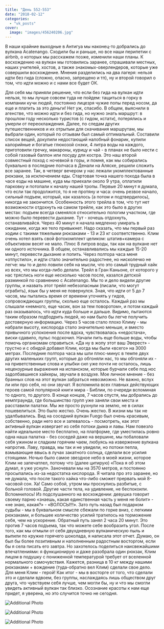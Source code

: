 ```yaml
---
title: "День 552-553"
date: "2018-02-12"
categories: 
  - "vk_posts"
cover:
  image: "images/456240206.jpg"
---
```


В наши крайние выходные в Антигуа мы наконец-то добрались до вулкана Acatenango. Сходили бы и раньше, но все наши перипетии с airbnb, о которых мы расскажем позже, изменили наши планы. К восхождению на вулкан мы готовились заранее, спрашивали местных, наших учителей, хостов, а также знакомых-оверлендеров, которые уже совершили восхождение. Мнения разделились на два лагеря: нельзя идти без гида (сложно, опасно, запрещено и тп), ну и второй говорил о том, что идти можно и с нами все будет ОК.

<!--more-->

Для себя мы приняли решение, что если без гида на вулкан идти нельзя, то мы лучше совсем туда не пойдем: тащиться в горку в компании кучи людей, постоянно лицезря чужие попы перед носом, да еще и платить за это деньги! Нет уж, спасибо. В общем, выяснили в агенстве, что можно идти и без гида, но нужно знать маршрут: в прошлом году несколько туристов (с гидом, кстати), потерялись и умерли от переохлаждения. Далее, по следам других путешественников и их отрытым для скачивания маршрутам, мы выбрали один, который по отзывам был самый оптимальный. Составили список вещей, докупили недостающий налобный фонарик, купили калорийные и богатые глюкозой снэки, 4 литра воды на каждого, приготовили гречку, макароны, курицу и чай - в планах не было нести с собой газовый баллон или посуду для костра. Это наш второй совместный поход с ночевкой в горы, и помня, как мы собирались буквально в последние полчаса в Денали на Аляске, решили сложить все заранее. Так, в четверг вечером у нас лежали укомплектованные рюкзаки, за исключением еды. Стартовая точка нашего похода была в часе езды на машине, куда мы приехали около 9 утра, оплатили парковку и потопали к началу нашей тропы. Первые 20 минут я думала, что если так продолжится, то я не протяну и часа: очень резвое начало, сильный подъем, который, как казалось (а потом и подтвердилось), никогда не закончится. Особенность этого трейла в том, что тут нет возможности отдохнуть на самом трейле, как это было в других местах: подъем всегда сменялся относительно пологим участком, где можно было перевести дыхание. Тут - хочешь отдохнуть, останавливайся. Через 40 минут я начала медленно умирать в ожидании, когда же тело привыкнет. Надо сказать, что мы первый раз ходим с такими тяжелыми рюкзаками - 13 и 23 кг соответственно. Клим очень хотел взять свой фотокомплект целиком: штатив+камера с объективом весят не мало. Плюс 8 литров воды, так как на вулкане нет ни одного источника. В общем, останавливались мы каждые 15-20 минут, перевести дыхание и попить. Через полтора часа меня «отпустило», и идти стало значительно радостнее, но нисколечко не легче: мы то и дело ловили себя на мысли, что это самый трудный хайк из всех, что мы когда-либо делали. Трейл в Гран Каньоне, от которого у нас тряслись ноги еще несколько часов после, казался детской разминкой по сравнению с Acatenango. Мы то и дело видели другие группы, и назвать этот трейл небезопасным (писали, что могут ограбить), язык бы у меня не повернулся. Зная, что идти от 5 до 7 часов, мы пытались время от времени уточнять у гидов, сопровождающих группы, сколько еще осталось. Каждый раз мы слышали «немного, еще часик, вон за тем поворотом», и потом каждый раз оказывалось, что идти куда больше и дальше. Видимо, пытаются таким образом подбодрить людей, но нам было бы легче получить достоверную информацию. Через 5 часов стало плохо Климу - мы набрали высоту, кислорода стало значительно меньше, и вместо привычного успокоения после вдоха, чувствовалась «недостача», виски сдавило, пульс подскочил. Начали пить еще больше воды, чтобы помочь организмам справиться. «Да ну в жопу этот ваш Эверест» - грустно и с обидой добавил Клим, когда мы были «всего» на 3000 метрах. Последние полтора часа мы шли плюс-минус в темпе двух других маленьких групп, которые до обгоняли нас, то мы обгоняли их - на приветственные слова и улыбки сил уже почти не осталось, лишь нецензурные выражения на испанском, которые бурчали себе под нос задолбавшиеся хайкеры, звучали в воздухе. Мое личное мнение - без бранных слов на этот вулкан забраться невозможно. Не важно, вслух ли или про себя, но они звучат. Я вспомнила всех главных действующих героев самой популярной книги мира - Библии, по очереди вспоминая то одного, то другого. В конце концов, 7 часов спустя, мы добрались до кемпграунда, где большинство групп уже заняли свои места и расставили палатки. Мы же просто рухнули на землю, не в силах пошевелиться. Это было жестко. Очень жестко. В жизни мы так не удалбывались. Вид на соседний вулкан Fuego был очень красивым, собственно, ради него все и затевалось - посмотреть, как этот активный вулкан извергает из себя потоки дыма и лавы. Нам повезло найти идеальное место бесплатно, на платформе, где уместилась ровно одна наша палатка - без соседей даже на вершине, мы побаловали себя ужином и сладким горячим чаем, любуясь на извержение вулкана напротив. Лаву, правда, мы так и не увидели, но потоки пепла, взмывающие ввысь в лучах закатного солнца, сделали все усилия стоящими. Ночью было самое звездное небо в моей жизни, которое Клим не запечатлел, потому что (далее цитирую) «Пока я об этом думал, я уже уснул». Заночевали мы на 3570 метров, и постоянно просыпались из-за недостатка кислорода. Я читала про это заранее, но не думала, что после такого хайка что-либо сможет прервать мой 8-часовой сон. Ха! Само собой, утром мы проснулись разбитые, с больной головой. Другие части тела, на удивление, не беспокоили. Вспомнилось! Из подслушанного на восхождении: девушка говорит своему парню «знаешь, какая единственная часть у меня не болит» - «не знаю, какая?» - «ВОЛОСЫ!!!». Зато путь назад был подарком судьбы - мы в буквальном смысле сбежали по горке вниз, с легкими рюкзаками, и большее количество усилий тратилось на торможение себя, чем на ускорение. Обратный путь занял 2 часа 20 минут. Это против 7 часов подъема, так что можете себе вообразить угол. После того, как мы отмыли от себя двухдневную вулканическую пыль и выпили по кружке горячего шоколада, я написала этот отчет. Думаю, он был бы более позитивным и наполненным радостным восторгом, если бы я села писать его завтра. Но захотелось поделиться наисвежайшими впечатлениями: я функционирую и даже разобрала один рюкзак, Клим лицом в подушку с пониженной температурой требует от вселенной нормального самочувствия. Кажется, разница в 10 кг между нашими рюкзаками + вождение (туда-обратно вел Клим) сделали свое дело. Для меня Клим - герой! Как итог - мы в восторге от того, что сделали это и сделали вдвоем, без группы, наслаждаясь лишь обществом друг друга, что чувствуем себя лучше, чем могли бы, ну и что мы смогли увидеть активный вулкан так близко. Осознание красоты к нам еще придет, я уверена, но это случится точно не сегодня.

![Additional Photo](https://vodpop.ru/wp-content/uploads/2023/07/456240207.jpg)

![Additional Photo](https://vodpop.ru/wp-content/uploads/2023/07/456240208.jpg)

![Additional Photo](https://vodpop.ru/wp-content/uploads/2023/07/456240209.jpg)

